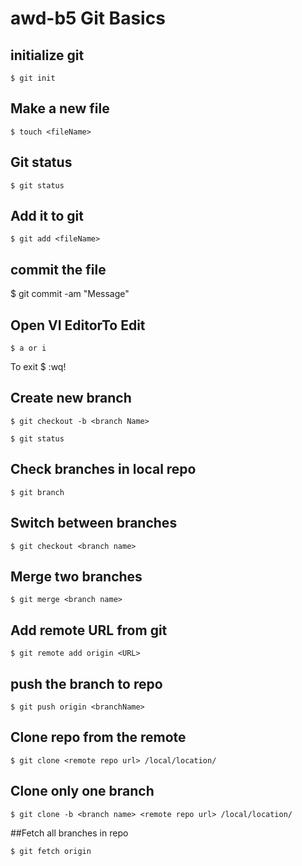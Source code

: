 # awd-b5 Git Basics
## initialize git
  	$ git init

## Make a new file
  	$ touch <fileName>
  
## Git status
	$ git status


## Add it to git

	$ git add <fileName>

## commit the file

  $ git commit -am "Message"

## Open VI EditorTo Edit
  	$ a or i
To exit 
  	$ :wq!
  
## Create new branch

	$ git checkout -b <branch Name>

  	$ git status


## Check branches in local  repo

	$ git branch

## Switch between branches

	$ git checkout <branch name>

## Merge two branches

	$ git merge <branch name>


## Add remote URL from git

	$ git remote add origin <URL>

## push the branch to repo
	$ git push origin <branchName>


## Clone repo from the remote 

	$ git clone <remote repo url> /local/location/

## Clone only one branch
	$ git clone -b <branch name> <remote repo url> /local/location/


##Fetch all branches in repo

	$ git fetch origin 


